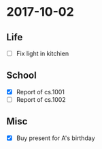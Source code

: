 # 2017-10-02

## Life

- [ ] Fix light in kitchien

## School

- [x] Report of cs.1001
- [ ] Report of cs.1002

## Misc

- [x] Buy present for A's birthday
